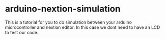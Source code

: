 # arduino-nextion-simulation
This is a tutorial for you to do simulation between your arduino microcontroller and nextion editor. In this case we dont need to have an LCD to test our code.

